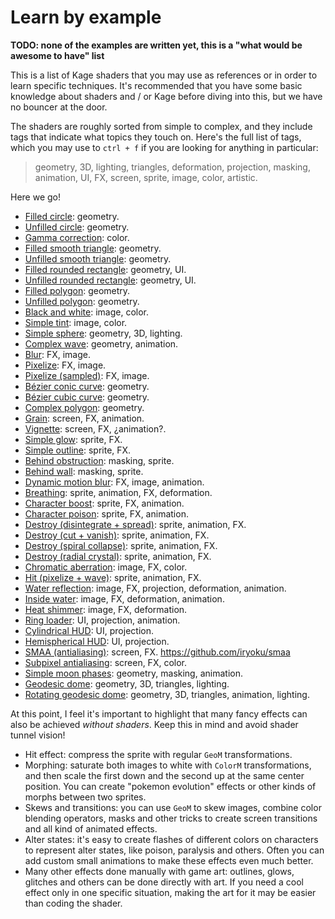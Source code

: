 # Learn by example

**TODO: none of the examples are written yet, this is a "what would be awesome to have" list**

This is a list of Kage shaders that you may use as references or in order to learn specific techniques. It's recommended that you have some basic knowledge about shaders and / or Kage before diving into this, but we have no bouncer at the door.

The shaders are roughly sorted from simple to complex, and they include tags that indicate what topics they touch on. Here's the full list of tags, which you may use to `ctrl + f` if you are looking for anything in particular:
> geometry, 3D, lighting, triangles, deformation, projection, masking, animation, UI, FX, screen, sprite, image, color, artistic.

Here we go!
- [Filled circle](): geometry.
- [Unfilled circle](): geometry.
- [Gamma correction](): color.
- [Filled smooth triangle](): geometry.
- [Unfilled smooth triangle](): geometry.
- [Filled rounded rectangle](): geometry, UI.
- [Unfilled rounded rectangle](): geometry, UI.
- [Filled polygon](): geometry.
- [Unfilled polygon](): geometry.
- [Black and white](): image, color.
- [Simple tint](): image, color.
- [Simple sphere](): geometry, 3D, lighting.
- [Complex wave](): geometry, animation.
- [Blur](): FX, image.
- [Pixelize](): FX, image.
- [Pixelize (sampled)](): FX, image.
- [Bézier conic curve](): geometry.
- [Bézier cubic curve](): geometry.
- [Complex polygon](): geometry.
- [Grain](): screen, FX, animation.
- [Vignette](): screen, FX, ¿animation?.
- [Simple glow](): sprite, FX.
- [Simple outline](): sprite, FX.
- [Behind obstruction](): masking, sprite.
- [Behind wall](): masking, sprite.
- [Dynamic motion blur](): FX, image, animation.
- [Breathing](): sprite, animation, FX, deformation.
- [Character boost](): sprite, FX, animation.
- [Character poison](): sprite, FX, animation.
- [Destroy (disintegrate + spread)](): sprite, animation, FX.
- [Destroy (cut + vanish)](): sprite, animation, FX.
- [Destroy (spiral collapse)](): sprite, animation, FX.
- [Destroy (radial crystal)](): sprite, animation, FX.
- [Chromatic aberration](): image, FX, color.
- [Hit (pixelize + wave)](): sprite, animation, FX.
- [Water reflection](): image, FX, projection, deformation, animation.
- [Inside water](): image, FX, deformation, animation.
- [Heat shimmer](): image, FX, deformation.
- [Ring loader](): UI, projection, animation.
- [Cylindrical HUD](): UI, projection.
- [Hemispherical HUD](): UI, projection.
- [SMAA (antialiasing)](): screen, FX. https://github.com/iryoku/smaa
- [Subpixel antialiasing](): screen, FX, color.
- [Simple moon phases](): geometry, masking, animation.
- [Geodesic dome](): geometry, 3D, triangles, lighting.
- [Rotating geodesic dome](): geometry, 3D, triangles, animation, lighting.

At this point, I feel it's important to highlight that many fancy effects can also be achieved *without shaders*. Keep this in mind and avoid shader tunnel vision!
- Hit effect: compress the sprite with regular `GeoM` transformations.
- Morphing: saturate both images to white with `ColorM` transformations, and then scale the first down and the second up at the same center position. You can create "pokemon evolution" effects or other kinds of morphs between two sprites.
- Skews and transitions: you can use `GeoM` to skew images, combine color blending operators, masks and other tricks to create screen transitions and all kind of animated effects.
- Alter states: it's easy to create flashes of different colors on characters to represent alter states, like poison, paralysis and others. Often you can add custom small animations to make these effects even much better.
- Many other effects done manually with game art: outlines, glows, glitches and others can be done directly with art. If you need a cool effect only in one specific situation, making the art for it may be easier than coding the shader.
